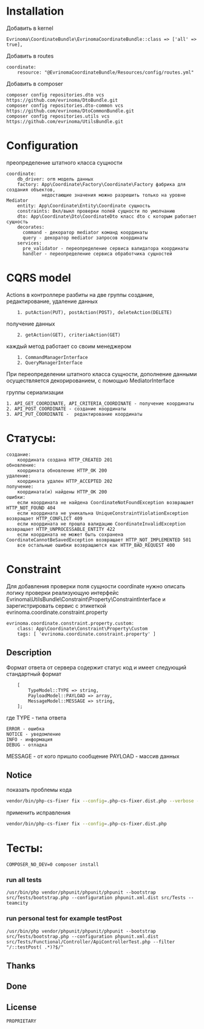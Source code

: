 # Installation

Добавить в kernel

    Evrinoma\CoordinateBundle\EvrinomaCoordinateBundle::class => ['all' => true],

Добавить в routes

    coordinate:
        resource: "@EvrinomaCoordinateBundle/Resources/config/routes.yml"

Добавить в composer

    composer config repositories.dto vcs https://github.com/evrinoma/DtoBundle.git
    composer config repositories.dto-common vcs https://github.com/evrinoma/DtoCommonBundle.git
    composer config repositories.utils vcs https://github.com/evrinoma/UtilsBundle.git

# Configuration

преопределение штатного класса сущности

    coordinate:
        db_driver: orm модель данных
        factory: App\Coordinate\Factory\Coordinate\Factory фабрика для создания объектов,
                 недостающие значения можно разрешить только на уровне Mediator
        entity: App\Coordinate\Entity\Coordinate сущность
        constraints: Вкл/выкл проверки полей сущности по умолчанию 
        dto: App\Coordinate\Dto\CoordinateDto класс dto с которым работает сущность
        decorates:
          command - декоратор mediator команд координаты 
          query - декоратор mediator запросов координаты
        services:
          pre_validator - переопределение сервиса валидатора координаты
          handler - переопределение сервиса обработчика сущностей

# CQRS model

Actions в контроллере разбиты на две группы
создание, редактирование, удаление данных

        1. putAction(PUT), postAction(POST), deleteAction(DELETE)
получение данных

        2. getAction(GET), criteriaAction(GET)

каждый метод работает со своим менеджером

        1. CommandManagerInterface
        2. QueryManagerInterface

При переопределении штатного класса сущности, дополнение данными осуществляется декорированием, с помощью MediatorInterface


группы  сериализации

    1. API_GET_COORDINATE, API_CRITERIA_COORDINATE - получение координаты
    2. API_POST_COORDINATE - создание координаты
    3. API_PUT_COORDINATE -  редактирование координаты

# Статусы:

    создание:
        координата создана HTTP_CREATED 201
    обновление:
        координата обновление HTTP_OK 200
    удаление:
        координата удален HTTP_ACCEPTED 202
    получение:
        координата(и) найдены HTTP_OK 200
    ошибки:
        если координата не найдена CoordinateNotFoundException возвращает HTTP_NOT_FOUND 404
        если координата не уникальна UniqueConstraintViolationException возвращает HTTP_CONFLICT 409
        если координата не прошла валидацию CoordinateInvalidException возвращает HTTP_UNPROCESSABLE_ENTITY 422
        если координата не может быть сохранена CoordinateCannotBeSavedException возвращает HTTP_NOT_IMPLEMENTED 501
        все остальные ошибки возвращаются как HTTP_BAD_REQUEST 400

# Constraint

Для добавления проверки поля сущности coordinate нужно описать логику проверки реализующую интерфейс Evrinoma\UtilsBundle\Constraint\Property\ConstraintInterface и зарегистрировать сервис с этикеткой evrinoma.coordinate.constraint.property

    evrinoma.coordinate.constraint.property.custom:
        class: App\Coordinate\Constraint\Property\Custom
        tags: [ 'evrinoma.coordinate.constraint.property' ]

## Description
Формат ответа от сервера содержит статус код и имеет следующий стандартный формат
```text
    [
        TypeModel::TYPE => string,
        PayloadModel::PAYLOAD => array,
        MessageModel::MESSAGE => string,
    ];
```
где
TYPE - типа ответа

    ERROR - ошибка
    NOTICE - уведомление
    INFO - информация
    DEBUG - отладка

MESSAGE - от кого пришло сообщение
PAYLOAD - массив данных

## Notice

показать проблемы кода

```bash
vendor/bin/php-cs-fixer fix --config=.php-cs-fixer.dist.php --verbose --diff --dry-run
```

применить исправления

```bash
vendor/bin/php-cs-fixer fix --config=.php-cs-fixer.dist.php
```

# Тесты:

    COMPOSER_NO_DEV=0 composer install

### run all tests

    /usr/bin/php vendor/phpunit/phpunit/phpunit --bootstrap src/Tests/bootstrap.php --configuration phpunit.xml.dist src/Tests --teamcity

### run personal test for example testPost

    /usr/bin/php vendor/phpunit/phpunit/phpunit --bootstrap src/Tests/bootstrap.php --configuration phpunit.xml.dist src/Tests/Functional/Controller/ApiControllerTest.php --filter "/::testPost( .*)?$/" 

## Thanks

## Done

## License
    PROPRIETARY